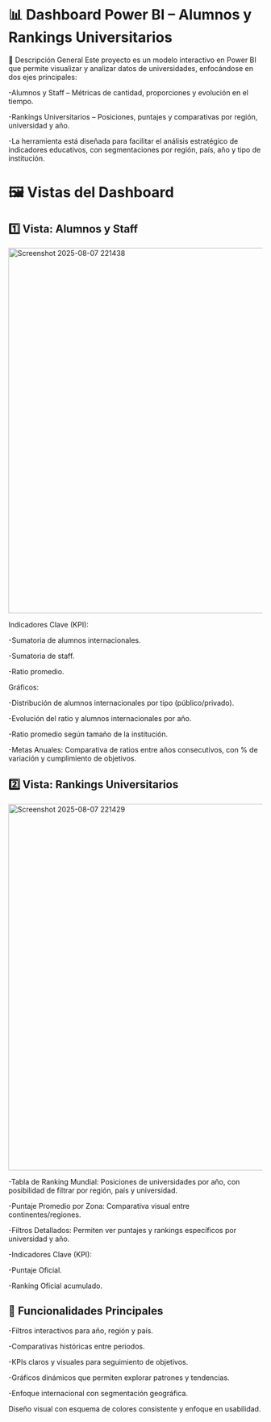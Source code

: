 # 📊 Dashboard Power BI – Alumnos y Rankings Universitarios

📌 Descripción General
Este proyecto es un modelo interactivo en Power BI que permite visualizar y analizar datos de universidades, enfocándose en dos ejes principales:

-Alumnos y Staff – Métricas de cantidad, proporciones y evolución en el tiempo.

-Rankings Universitarios – Posiciones, puntajes y comparativas por región, universidad y año.

-La herramienta está diseñada para facilitar el análisis estratégico de indicadores educativos, con segmentaciones por región, país, año y tipo de institución.


# 🖼 Vistas del Dashboard

## 1️⃣ Vista: Alumnos y Staff

<img width="1391" height="724" alt="Screenshot 2025-08-07 221438" src="https://github.com/user-attachments/assets/b0fd9518-9384-4a0f-89df-1b3318f2dd93" />

Indicadores Clave (KPI):

-Sumatoria de alumnos internacionales.

-Sumatoria de staff.

-Ratio promedio.

Gráficos:

-Distribución de alumnos internacionales por tipo (público/privado).

-Evolución del ratio y alumnos internacionales por año.

-Ratio promedio según tamaño de la institución.

-Metas Anuales: Comparativa de ratios entre años consecutivos, con % de variación y cumplimiento de objetivos.

## 2️⃣ Vista: Rankings Universitarios

<img width="1404" height="726" alt="Screenshot 2025-08-07 221429" src="https://github.com/user-attachments/assets/10cbca2a-afbe-4bce-bd41-821e752a4194" />


-Tabla de Ranking Mundial:
Posiciones de universidades por año, con posibilidad de filtrar por región, país y universidad.

-Puntaje Promedio por Zona:
Comparativa visual entre continentes/regiones.

-Filtros Detallados:
Permiten ver puntajes y rankings específicos por universidad y año.

-Indicadores Clave (KPI):

-Puntaje Oficial.

-Ranking Oficial acumulado.

## 🎯 Funcionalidades Principales

-Filtros interactivos para año, región y país.

-Comparativas históricas entre periodos.

-KPIs claros y visuales para seguimiento de objetivos.

-Gráficos dinámicos que permiten explorar patrones y tendencias.

-Enfoque internacional con segmentación geográfica.

Diseño visual con esquema de colores consistente y enfoque en usabilidad.
